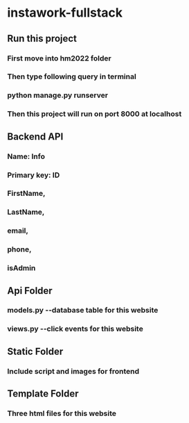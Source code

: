 # instawork-fullstack

## Run this project
### First move into hm2022 folder
### Then type following query in terminal
### python manage.py runserver
### Then this project will run on port 8000 at localhost

## Backend API
### Name: Info
### Primary key: ID
### FirstName,
### LastName,
### email,
### phone,
### isAdmin

## Api Folder
### models.py --database table for this website
### views.py --click events for this website

## Static Folder
### Include script and images for frontend

## Template Folder
### Three html files for this website
